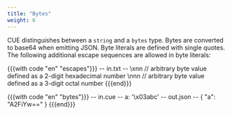```yaml
---
title: "Bytes"
weight: 6
---
```

CUE distinguishes between a `string` and a `bytes` type.
Bytes are converted to base64 when emitting JSON.
Byte literals are defined with single quotes.
The following additional escape sequences are allowed in byte literals:

{{{with code "en" "escapes"}}}
-- in.txt --
    \xnn   // arbitrary byte value defined as a 2-digit hexadecimal number
    \nnn   // arbitrary byte value defined as a 3-digit octal number
{{{end}}}
<!-- jba: this contradicts the spec, which has \nnn (no leading zero) -->

{{{with code "en" "bytes"}}}
-- in.cue --
a: '\x03abc'
-- out.json --
{
    "a": "A2FiYw=="
}
{{{end}}}
